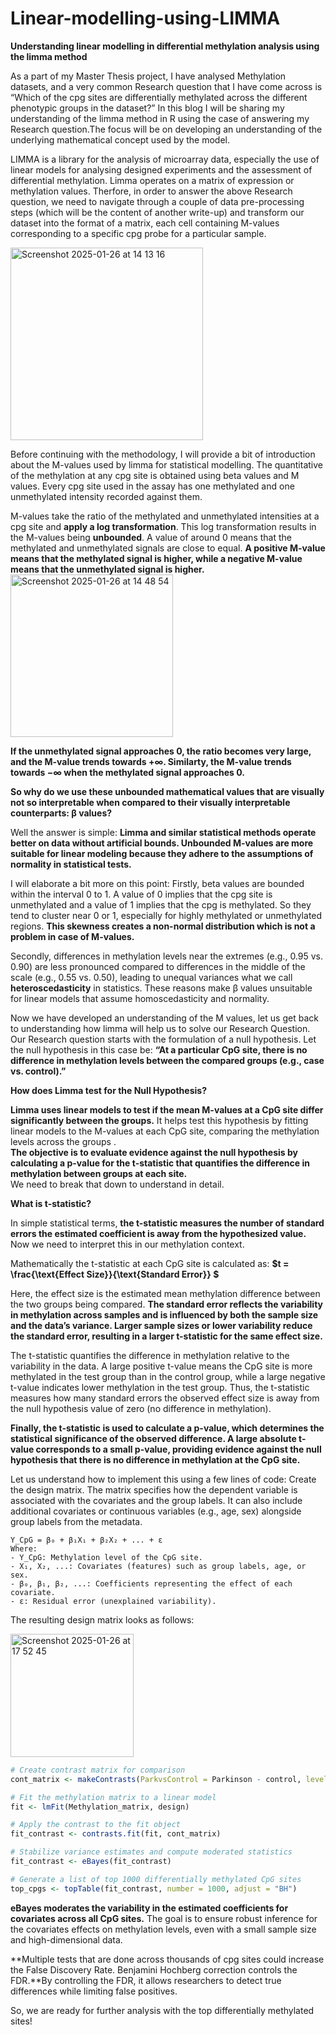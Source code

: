 # Linear-modelling-using-LIMMA

**Understanding linear modelling in differential methylation analysis using the limma method**  

As a part of my Master Thesis project, I have analysed Methylation datasets, and a very common Research question that I have come across is “Which of the cpg sites are differentially methylated across the different phenotypic groups in the dataset?” In this blog I will be sharing my understanding of the limma method in R using the case of answering my Research question.The focus will be on developing an understanding of the underlying mathematical concept used by the model.  


LIMMA is a library for the analysis of microarray data, especially the use of linear models for analysing designed experiments and the assessment of differential methylation. Limma operates on a matrix of expression or methylation values. Therfore, in order to answer the above Research question, we need to navigate through a couple of data pre-processing steps (which will be the content of another write-up) and transform our dataset into the format of a matrix, each cell containing M-values corresponding to a specific cpg probe for a particular sample.  

<img width="308" alt="Screenshot 2025-01-26 at 14 13 16" src="https://github.com/user-attachments/assets/0851e703-15b9-461d-87bc-fdf27202d368" />

Before continuing with the methodology, I will provide a bit of introduction about the M-values used by limma for statistical modelling.
The quantitative of the methylation at any cpg site is obtained using beta values and M values. Every cpg site used in the assay has one methylated and one unmethylated intensity recorded against them.  

M-values take the ratio of the methylated and unmethylated intensities at a cpg site and **apply a log transformation**. This log transformation results in the M-values being **unbounded**. A value of around 0 means that the methylated and unmethylated signals are close to equal. **A positive M-value means that the methylated signal is higher, while a negative M-value means that the unmethylated signal is higher.**  
<img width="260" alt="Screenshot 2025-01-26 at 14 48 54" src="https://github.com/user-attachments/assets/1f1e12b8-bdaf-49d6-b223-6fbc1936eff7" />  

**If the unmethylated signal approaches 0, the ratio becomes very large, and the M-value trends towards +∞. Similarty, the M-value trends towards −∞ when the methylated signal approaches 0.**  

**So why do we use these unbounded mathematical values that are visually not so interpretable when compared to their visually interpretable counterparts: β values?**  

Well the answer is simple: **Limma and similar statistical methods operate better on data without artificial bounds. Unbounded M-values are more suitable for linear modeling because they adhere to the assumptions of normality in statistical tests.**  

I will elaborate a bit more on this point:
Firstly, beta values are bounded within the interval 0 to 1. A value of 0 implies that the cpg site is unmethylated and a value of 1 implies that the cpg is methylated. So they tend to cluster near 0 or 1, especially for highly methylated or unmethylated regions. **This skewness creates a non-normal distribution which is not a problem in case of M-values.**  


Secondly, differences in methylation levels near the extremes (e.g., 0.95 vs. 0.90) are less pronounced compared to differences in the middle of the scale (e.g., 0.55 vs. 0.50), leading to unequal variances what we call **heteroscedasticity** in statistics. These reasons make β values unsuitable for linear models that assume homoscedasticity and normality.  


Now we have developed an understanding of the M values, let us get back to understanding how limma will help us to solve our Research Question. Our Research question starts with the formulation of a null hypothesis. Let the null hypothesis in this case be: **“At a particular CpG site, there is no difference in methylation levels between the compared groups (e.g., case vs. control).”**  


**How does Limma test for the Null Hypothesis?**  

**Limma uses linear models to test if the mean M-values at a CpG site differ significantly between the groups.**
It helps test this hypothesis by fitting linear models to the M-values at each CpG site, comparing the methylation levels across the groups .   
**The objective is to evaluate evidence against the null hypothesis by calculating a p-value for the t-statistic that quantifies the difference in methylation between groups at each site.**  
We need to break that down to understand in detail.

**What is t-statistic?**

In simple statistical terms, **the t-statistic measures the number of standard errors the estimated coefficient is away from the hypothesized value.**
Now we need to interpret this in our methylation context.

Mathematically the t-statistic at each CpG site is calculated as:
**$t = \frac{\text{Effect Size}}{\text{Standard Error}} $**  


Here, the effect size is the estimated mean methylation difference between the two groups being compared. **The standard error reflects the variability in methylation across samples and is influenced by both the sample size and the data’s variance. Larger sample sizes or lower variability reduce the standard error, resulting in a larger t-statistic for the same effect size.**  


The t-statistic quantifies the difference in methylation relative to the variability in the data. A large positive t-value means the CpG site is more methylated in the test group than in the control group, while a large negative t-value indicates lower methylation in the test group. Thus, the t-statistic measures how many standard errors the observed effect size is away from the null hypothesis value of zero (no difference in methylation).

**Finally, the t-statistic is used to calculate a p-value, which determines the statistical significance of the observed difference. A large absolute t-value corresponds to a small p-value, providing evidence against the null hypothesis that there is no difference in methylation at the CpG site.**

Let us understand how to implement this using a few lines of code:
Create the design matrix. The matrix specifies how the dependent variable is associated with the covariates and the group labels. It can also include additional covariates or continuous variables (e.g., age, sex) alongside group labels from the metadata.


```
Y_CpG = β₀ + β₁X₁ + β₂X₂ + ... + ε
Where:
- Y_CpG: Methylation level of the CpG site.
- X₁, X₂, ...: Covariates (features) such as group labels, age, or sex.
- β₀, β₁, β₂, ...: Coefficients representing the effect of each covariate.
- ε: Residual error (unexplained variability).
```
The resulting design matrix looks as follows:

<img width="197" alt="Screenshot 2025-01-26 at 17 52 45" src="https://github.com/user-attachments/assets/7d6bfb22-29bf-4122-a0d6-c037c0fabd5d" />  


```r
# Create contrast matrix for comparison
cont_matrix <- makeContrasts(ParkvsControl = Parkinson - control, levels = design)

# Fit the methylation matrix to a linear model
fit <- lmFit(Methylation_matrix, design)

# Apply the contrast to the fit object
fit_contrast <- contrasts.fit(fit, cont_matrix)

# Stabilize variance estimates and compute moderated statistics
fit_contrast <- eBayes(fit_contrast)

# Generate a list of top 1000 differentially methylated CpG sites
top_cpgs <- topTable(fit_contrast, number = 1000, adjust = "BH")
```

**eBayes moderates the variability in the estimated coefficients for covariates across all CpG sites.** The goal is to ensure robust inference for the covariates effects on methylation levels, even with a small sample size and high-dimensional data.  


**Multiple tests that are done across thousands of cpg sites could increase the False Discovery Rate. Benjamini Hochberg correction controls the FDR.**By controlling the FDR, it allows researchers to detect true differences while limiting false positives.  


So, we are ready for further analysis with the top differentially methylated sites!








